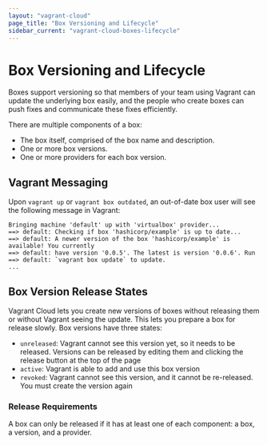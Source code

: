```yaml
---
layout: "vagrant-cloud"
page_title: "Box Versioning and Lifecycle"
sidebar_current: "vagrant-cloud-boxes-lifecycle"
---
```


# Box Versioning and Lifecycle

Boxes support versioning so that members of your team using Vagrant can
update the underlying box easily, and the people who create boxes can
push fixes and communicate these fixes efficiently.

There are multiple components of a box:

- The box itself, comprised of the box name and description.
- One or more box versions.
- One or more providers for each box version.

## Vagrant Messaging

Upon `vagrant up` or `vagrant box outdated`, an out-of-date box
user will see the following message in Vagrant:

    Bringing machine 'default' up with 'virtualbox' provider...
    ==> default: Checking if box 'hashicorp/example' is up to date...
    ==> default: A newer version of the box 'hashicorp/example' is available! You currently
    ==> default: have version '0.0.5'. The latest is version '0.0.6'. Run
    ==> default: `vagrant box update` to update.
    ...

## Box Version Release States

Vagrant Cloud lets you create new versions of boxes without
releasing them or without Vagrant seeing the update. This lets you prepare
a box for release slowly. Box versions have three states:

- `unreleased`: Vagrant cannot see this version yet, so it needs
to be released.  Versions can be released by editing them and clicking
the release button at the top of the page
- `active`: Vagrant is able to add and use this box version
- `revoked`: Vagrant cannot see this version, and it cannot be re-released.
You must create the version again

### Release Requirements

A box can only be released if it has at least one of each component: a
box, a version, and a provider.
